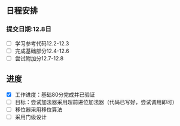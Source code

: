 ## 日程安排
### 提交日期:12.8日

- [ ] 学习参考代码12.2-12.3 
- [ ] 完成基础部分12.4-12.6
- [ ] 尝试附加分12.7-12.8
## 进度
- [x] 工作进度：基础80分完成并已验证
- [ ] 目标：尝试加法器采用超前进位加法器（代码已写好，尝试调用即可）
- [ ] 移位器采用移位算法
- [ ] 采用门级设计
